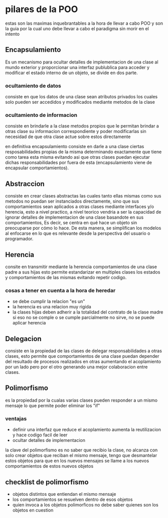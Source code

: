 # pilares de la POO

estas son las maximas inquebrantables a la hora de llevar a cabo POO y son la guia por la cual uno debe llevar a cabo el paradigma sin morir en el intento

## Encapsulamiento

Es un mecanismo para ocultar detalles de implementacion de una clase al mundo exterior y proporcionar una interfaz publublica para acceder y modificar el estado interno de un objeto, se divide en dos parte.

### ocultamiento de datos

consiste en que los datos de una clase sean atributos privados los cuales solo pueden ser accedidos y modificados mediante metodos de la clase

### ocultamiento de informacion

consiste en brindarle a la clase metodos propios que le permitan brindar a otras clase su informacion correspondiente y poder modificarlas sin necesidad de que otra clase actue sobre estos directamente

en definitiva encapsulamiento consiste en darle a una clase ciertas resposabilidades propias de la misma determinando exactamente que tiene como tarea esta misma evitando asi que otras clases puedan ejecutar dichas responsabilidades por fuera de esta (encapsulamiento viene de encapsular comportamientos).

## Abstraccion

consiste en crear clases abstractas las cuales tanto ellas mismas como sus metodos no puedan ser instanciados directamente, sino que sus comportamientos sean aplicados a otras clases mediante interfaces y/o herencia, esto a nivel practico, a nivel teorico vendria a ser la capacidad de ignorar detalles de implementacion de una clase basandote en sus comportamientos, Es decir, se centra en qué hace un objeto sin preocuparse por cómo lo hace. De esta manera, se simplifican los modelos al enfocarse en lo que es relevante desde la perspectiva del usuario o programador.

## Herencia

consite en transmitir mediante la herencia comportamientos de una clase padre a sus hijas esto permite estandarizar en multiples clases los estados y comportamientos de las mismas evitando repetir codigo.

### cosas a tener en cuenta a la hora de heredar

- se debe cumplir la relacion "es un"
- la herencia es una relacion muy rigida
- la clases hijas deben adherir a la totalidad del contrato de la clase madre si eso no se comple o se cumple parcialmente no sirve, no se puede aplicar herencia

## Delegacion

consiste en la propiedad de las clases de delegar responsabilidades a otras clases, esto permite que comportamientos de una clase puedan depender del resultado de procesos realizados en otras aumentando el acoplamiento por un lado pero por el otro generando una mejor colaboracion entre clases.

## Polimorfismo

es la propiedad por la cualas varias clases pueden responder a un mismo mensaje lo que permite poder eliminar los "if"

### ventajas

- definir una interfaz que reduce el acoplamiento aumenta la reutilizacion y hace codigo facil de leer
- ocultar detalles de implementacion

la clave del polimorfismo es no saber que recibio la clase, no alcanza con solo crear objetos que reciban el mismo mensaje, tengo que desmantelar estos objetos para que en los nuevos mensajes se llame a los nuevos comportamientos de estos nuevos objetos

## checklist de polimorfismo

- objetos distintos que entiendan el mismo mensaje
- los comportamientos se resuelven dentro de esos objetos
- quien invoca a los objetos polimorficos no debe saber quienes son los objetos en cuestion